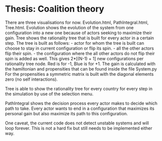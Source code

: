 # Thesis: Coalition theory

There are three visualisations for now. Evolution.html, PathIntegral.html, Tree.html.
    Evolution shows the evolution of the system from one configuration into a new one because of actors seeking to maximize their gain.
    Tree shows the rationality tree that is built for every actor in a certain step. The tree is built as follows:
        - actor for whom the tree is built can choose to stay in current configuration or flip its spin.
        - all the other actors flip their spin.
        - the configuration where the all other actors do not flip their spin is added as well.
    This gives 2*[(N-1) + 1] new configurations per rationality tree node.
    Red is for -1, Blue is for +1.
    The gain is calculated with the hamiltonian and propensities that can be found inside the file System.py
    For the propensities a symmetric matrix is built with the diagonal elements zero (no self interactions).
    
   Tree is able to show the rationality tree for every country for every step in the simulation by use of the selection menu.
    
   PathIntegral shows the decision process every actor makes to decide which path to take.
   Every actor wants to end in a configuration that maximizes its personal gain but also maximize its path to this configuration.
   
One caveat, the current code does not detect unstable systems and will loop forever.
This is not a hard fix but still needs to be implemented either way.
